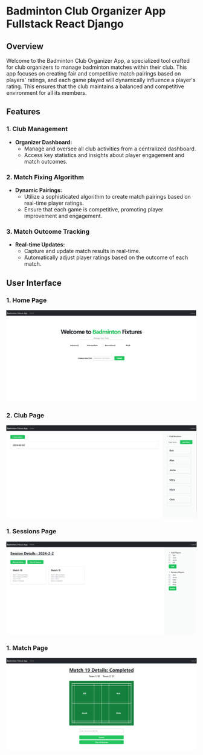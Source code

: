 # Badminton Club Organizer App Fullstack React Django

## Overview

Welcome to the Badminton Club Organizer App, a specialized tool crafted for club organizers to manage badminton matches within their club. This app focuses on creating fair and competitive match pairings based on players' ratings, and each game played will dynamically influence a player's rating. This ensures that the club maintains a balanced and competitive environment for all its members.

## Features

### 1. Club Management

- **Organizer Dashboard:**
  - Manage and oversee all club activities from a centralized dashboard.
  - Access key statistics and insights about player engagement and match outcomes.

### 2. Match Fixing Algorithm

- **Dynamic Pairings:**
  - Utilize a sophisticated algorithm to create match pairings based on real-time player ratings.
  - Ensure that each game is competitive, promoting player improvement and engagement.

### 3. Match Outcome Tracking

- **Real-time Updates:**
  - Capture and update match results in real-time.
  - Automatically adjust player ratings based on the outcome of each match.

## User Interface

### 1. Home Page

![Home Page](./home.png)

### 2. Club Page

![Club Page](./Sessions.png)

### 1. Sessions Page

![Sessions Page](./matches.png)

### 1. Match Page

![Match Page](./match.png)
